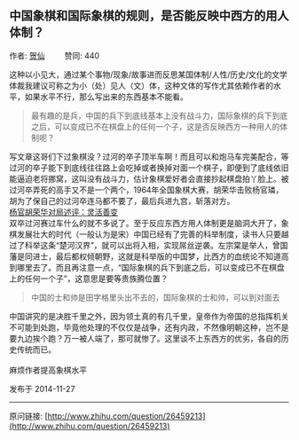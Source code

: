 ## 中国象棋和国际象棋的规则，是否能反映中西方的用人体制？

作者: [贺仙](http://www.zhihu.com/people/he-xian-54)&nbsp;&nbsp;&nbsp;&nbsp;&nbsp;&nbsp;&nbsp;&nbsp; 赞同: 440


这种以小见大，通过某个事物/现象/故事进而反思某国体制/人性/历史/文化的文学体裁我建议可称之为小（处）见人（文）体，这种文体的写作尤其依赖作者的水平，如果水平不行，那么写出来的东西基本不能看。<blockquote>最有趣的是兵，中国的兵下到底线基本上没有战斗力，国际象棋的兵下到底之后，可以变成已不在棋盘上的任何一个子，这是否反映西方一种用人的体制呢？<br></blockquote>写文章这哥们下过象棋没？过河的卒子顶半车啊！而且可以和炮马车完美配合，等过河的卒子能下到底线往往路上会吃掉或者换掉对面一个棋子，即便到了底线依旧能逼迫老将挪窝，这叫没有战斗力，估计象棋爱好者会直接抄起棋盘拍丫脸上。被过河卒弄死的高手又不是一个两个，1964年全国象棋大赛，胡荣华击败杨官璘，胡为了保自己的过河卒连马都不要了，最后兵进九宫，斩落对方。<br><a href="http://www.icanju.cn/SrcShow.asp?Src_ID=3925" class=" wrap external" target="_blank" rel="nofollow noreferrer">杨官胡荣华对局述评：灵活善变<i class="icon-external"></i></a><br>双卒过河赛过车什么的就不多说了。至于反应东西方用人体制更是脑洞大开了，象棋发展壮大的时代（一般认为是宋）中国已经有了完善的科举制度，读书人只要越过了科举这条“楚河汉界”，就可以出将入相，实现屌丝逆袭。左宗棠是举人，曾国藩是同进士，最后都权倾朝野，这就是科举版的中国梦，比西方的血统论不知道高到哪里去了。而且再注意一点，“国际象棋的兵下到底之后，可以变成已不在棋盘上的任何一个子”，这意思是要等贵族腾位置？<br><blockquote>中国的士和帅是田字格里头出不去的，国际象棋的士和帅，可以到对面去<br></blockquote>中国讲究的是决胜千里之外，因为领土真的有几千里，皇帝作为帝国的总指挥机关不可能到处跑，毕竟他处理的不仅仅是战争，还有内政，不然像明朝这种，岂不是要九边挨个跑？万一被人端了，那可就惨了。这里谈不上东西方的优劣，各自的历史传统而已。<br><br>麻烦作者提高象棋水平



发布于 2014-11-27



---
原问链接: [http://www.zhihu.com/question/26459213](http://www.zhihu.com/question/26459213)